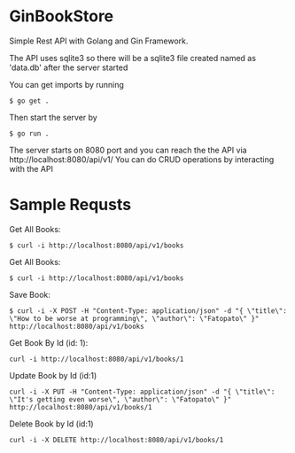 # GinBookStore
Simple Rest API with Golang and Gin Framework.

The API uses sqlite3 so there will be a sqlite3 file created named as 'data.db' after the server started

You can get imports by running 
```
$ go get .
```
Then start the server by
```
$ go run .
```
The server starts on 8080 port and you can reach the the API via http://localhost:8080/api/v1/
You can do CRUD operations by interacting with the API

# Sample Requsts

Get All Books:
```
$ curl -i http://localhost:8080/api/v1/books
```

Get All Books:
```
$ curl -i http://localhost:8080/api/v1/books
```

Save Book:
```
$ curl -i -X POST -H "Content-Type: application/json" -d "{ \"title\": \"How to be worse at programming\", \"author\": \"Fatopato\" }" http://localhost:8080/api/v1/books
```

Get Book By Id (id: 1):

```
curl -i http://localhost:8080/api/v1/books/1
```

Update Book by Id (id:1)

```
curl -i -X PUT -H "Content-Type: application/json" -d "{ \"title\": \"It's getting even worse\", \"author\": \"Fatopato\" }" http://localhost:8080/api/v1/books/1
```

Delete Book by Id (id:1)
```
curl -i -X DELETE http://localhost:8080/api/v1/books/1
```
